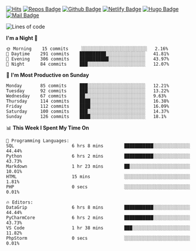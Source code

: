 

[![Hits](https://hits.seeyoufarm.com/api/count/incr/badge.svg?url=https%3A%2F%2Fgithub.com/sangm1n)](https://hits.seeyoufarm.com) 
[![Repos Badge](https://badges.pufler.dev/repos/sangm1n)](https://badges.pufler.dev)
[![Github Badge](http://img.shields.io/badge/-github-black?style=flat-square&logo=github&logoColor=white&link=https:https://github.com/sangm1n/)](https://github.com/sangm1n/)
[![Netlify Badge](https://img.shields.io/badge/-TIL-00C7B7?style=flat-square&logo=Netlify&logoColor=white&link=https://sangminlog.netlify.com)](https://sangminlog.netlify.com)
[![Hugo Badge](https://img.shields.io/badge/-techblog-FF4088?style=flat-square&logo=Hugo&logoColor=white&link=https://sangm1n.github.io)](https://sangm1n.github.io)
[![Mail Badge](http://img.shields.io/badge/-mail-D14836?style=flat-square&logo=Gmail&logoColor=white&link=mailto:dltkd96als@naver.com)](mailto:dltkd96als@naver.com/)

<!--START_SECTION:waka-->
![Lines of code](https://img.shields.io/badge/From%20Hello%20World%20I%27ve%20Written-688176%20lines%20of%20code-blue)

**I'm a Night 🦉** 

```text
🌞 Morning    15 commits     ░░░░░░░░░░░░░░░░░░░░░░░░░   2.16% 
🌆 Daytime    291 commits    ██████████░░░░░░░░░░░░░░░   41.81% 
🌃 Evening    306 commits    ███████████░░░░░░░░░░░░░░   43.97% 
🌙 Night      84 commits     ███░░░░░░░░░░░░░░░░░░░░░░   12.07%

```
📅 **I'm Most Productive on Sunday** 

```text
Monday       85 commits     ███░░░░░░░░░░░░░░░░░░░░░░   12.21% 
Tuesday      92 commits     ███░░░░░░░░░░░░░░░░░░░░░░   13.22% 
Wednesday    67 commits     ██░░░░░░░░░░░░░░░░░░░░░░░   9.63% 
Thursday     114 commits    ████░░░░░░░░░░░░░░░░░░░░░   16.38% 
Friday       112 commits    ████░░░░░░░░░░░░░░░░░░░░░   16.09% 
Saturday     100 commits    ███░░░░░░░░░░░░░░░░░░░░░░   14.37% 
Sunday       126 commits    ████░░░░░░░░░░░░░░░░░░░░░   18.1%

```


📊 **This Week I Spent My Time On** 

```text
💬 Programming Languages: 
SQL                      6 hrs 8 mins        ███████████░░░░░░░░░░░░░░   44.44% 
Python                   6 hrs 2 mins        ███████████░░░░░░░░░░░░░░   43.73% 
Markdown                 1 hr 23 mins        ██░░░░░░░░░░░░░░░░░░░░░░░   10.01% 
HTML                     15 mins             ░░░░░░░░░░░░░░░░░░░░░░░░░   1.81% 
PHP                      0 secs              ░░░░░░░░░░░░░░░░░░░░░░░░░   0.01%

🔥 Editors: 
DataGrip                 6 hrs 8 mins        ███████████░░░░░░░░░░░░░░   44.44% 
PyCharmCore              6 hrs 2 mins        ███████████░░░░░░░░░░░░░░   43.73% 
VS Code                  1 hr 38 mins        ███░░░░░░░░░░░░░░░░░░░░░░   11.82% 
PhpStorm                 0 secs              ░░░░░░░░░░░░░░░░░░░░░░░░░   0.01%

```


<!--END_SECTION:waka-->


<!--
**sangm1n/sangm1n** is a ✨ _special_ ✨ repository because its `README.md` (this file) appears on your GitHub profile.

Here are some ideas to get you started:

- 🔭 I’m currently working on ...
- 🌱 I’m currently learning ...
- 👯 I’m looking to collaborate on ...
- 🤔 I’m looking for help with ...
- 💬 Ask me about ...
- 📫 How to reach me: ...
- 😄 Pronouns: ...
- ⚡ Fun fact: ...

https://shields.io/
-->


